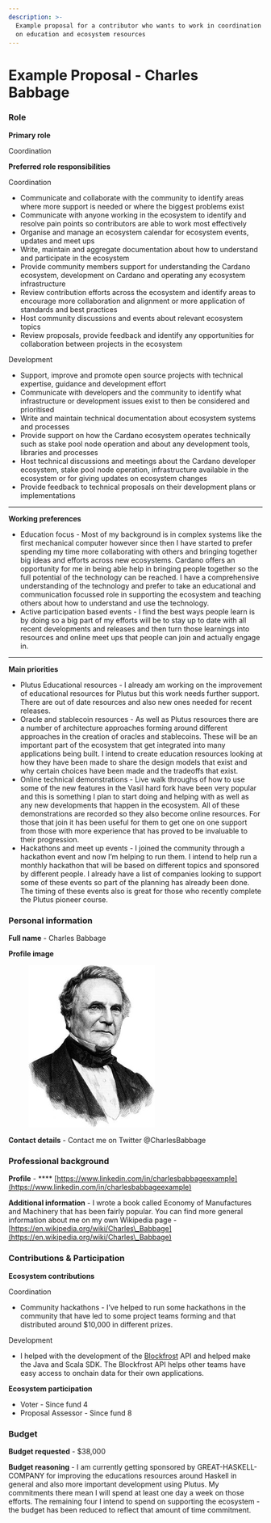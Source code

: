 ```yaml
---
description: >-
  Example proposal for a contributor who wants to work in coordination focussing
  on education and ecosystem resources
---
```


# Example Proposal - Charles Babbage

### Role

**Primary role**

Coordination



**Preferred role responsibilities**

Coordination

* Communicate and collaborate with the community to identify areas where more support is needed or where the biggest problems exist
* Communicate with anyone working in the ecosystem to identify and resolve pain points so contributors are able to work most effectively
* Organise and manage an ecosystem calendar for ecosystem events, updates and meet ups
* Write, maintain and aggregate documentation about how to understand and participate in the ecosystem
* Provide community members support for understanding the Cardano ecosystem, development on Cardano and operating any ecosystem infrastructure
* Review contribution efforts across the ecosystem and identify areas to encourage more collaboration and alignment or more application of standards and best practices
* Host community discussions and events about relevant ecosystem topics
* Review proposals, provide feedback and identify any opportunities for collaboration between projects in the ecosystem

Development

* Support, improve and promote open source projects with technical expertise, guidance and development effort
* Communicate with developers and the community to identify what infrastructure or development issues exist to then be considered and prioritised
* Write and maintain technical documentation about ecosystem systems and processes
* Provide support on how the Cardano ecosystem operates technically such as stake pool node operation and about any development tools, libraries and processes
* Host technical discussions and meetings about the Cardano developer ecosystem, stake pool node operation, infrastructure available in the ecosystem or for giving updates on ecosystem changes
* Provide feedback to technical proposals on their development plans or implementations

****

**Working preferences**

* Education focus - Most of my background is in complex systems like the first mechanical computer however since then I have started to prefer spending my time more collaborating with others and bringing together big ideas and efforts across new ecosystems. Cardano offers an opportunity for me in being able help in bringing people together so the full potential of the technology can be reached. I have a comprehensive understanding of the technology and prefer to take an educational and communication focussed role in supporting the ecosystem and teaching others about how to understand and use the technology.
* Active participation based events - I find the best ways people learn is by doing so a big part of my efforts will be to stay up to date with all recent developments and releases and then turn those learnings into resources and online meet ups that people can join and actually engage in.

****

**Main priorities**

* Plutus Educational resources - I already am working on the improvement of educational resources for Plutus but this work needs further support. There are out of date resources and also new ones needed for recent releases.
* Oracle and stablecoin resources - As well as Plutus resources there are a number of architecture approaches forming around different approaches in the creation of oracles and stablecoins. These will be an important part of the ecosystem that get integrated into many applications being built. I intend to create education resources looking at how they have been made to share the design models that exist and why certain choices have been made and the tradeoffs that exist.
* Online technical demonstrations - Live walk throughs of how to use some of the new features in the Vasil hard fork have been very popular and this is something I plan to start doing and helping with as well as any new developments that happen in the ecosystem. All of these demonstrations are recorded so they also become online resources. For those that join it has been useful for them to get one on one support from those with more experience that has proved to be invaluable to their progression.
* Hackathons and meet up events - I joined the community through a hackathon event and now I’m helping to run them. I intend to help run a monthly hackathon that will be based on different topics and sponsored by different people. I already have a list of companies looking to support some of these events so part of the planning has already been done. The timing of these events also is great for those who recently complete the Plutus pioneer course.



### Personal information

**Full name** - Charles Babbage

**Profile image**

<figure><img src="../../.gitbook/assets/charlesbabbage (1).jpeg" alt=""><figcaption></figcaption></figure>

**Contact details** - Contact me on Twitter @CharlesBabbage



### **Professional background**

**Profile** - **** [https://www.linkedin.com/in/charlesbabbageexample](https://www.linkedin.com/in/charlesbabbageexample)



**Additional information** - I wrote a book called Economy of Manufactures and Machinery that has been fairly popular. You can find more general information about me on my own Wikipedia page -[https://en.wikipedia.org/wiki/Charles\_Babbage](https://en.wikipedia.org/wiki/Charles\_Babbage)



### **Contributions & Participation**

**Ecosystem contributions**

Coordination

* Community hackathons - I’ve helped to run some hackathons in the community that have led to some project teams forming and that distributed around $10,000 in different prizes.

Development

* I helped with the development of the [Blockfrost](https://blockfrost.io/) API and helped make the Java and Scala SDK. The Blockfrost API helps other teams have easy access to onchain data for their own applications.



**Ecosystem participation**

* Voter - Since fund 4
* Proposal Assessor - Since fund 8



### **Budget**

**Budget requested** - $38,000

**Budget reasoning** - I am currently getting sponsored by GREAT-HASKELL-COMPANY for improving the educations resources around Haskell in general and also more important development using Plutus. My commitments there mean I will spend at least one day a week on those efforts. The remaining four I intend to spend on supporting the ecosystem - the budget has been reduced to reflect that amount of time commitment.
